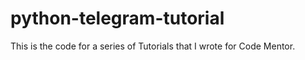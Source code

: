 # python-telegram-tutorial
This is the code for a series of Tutorials that I wrote for Code Mentor. 
